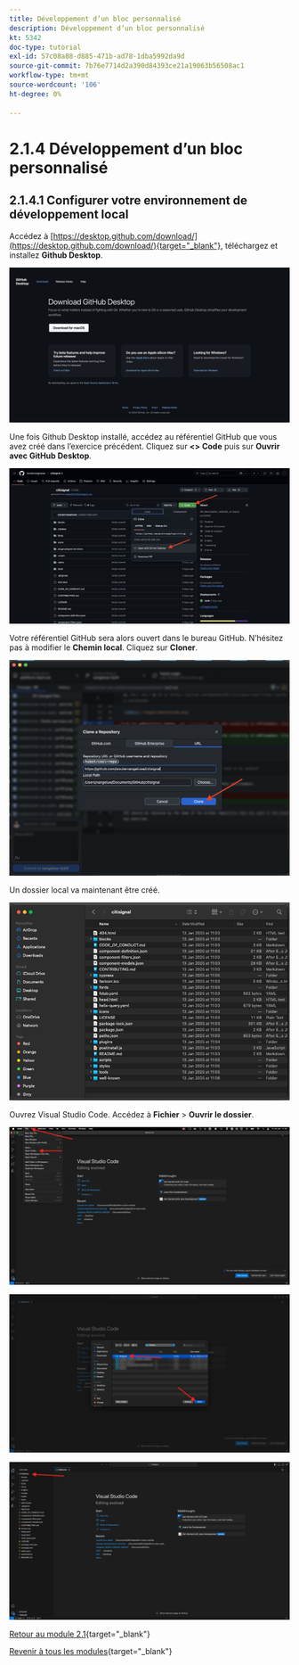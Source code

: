 ```yaml
---
title: Développement d’un bloc personnalisé
description: Développement d’un bloc personnalisé
kt: 5342
doc-type: tutorial
exl-id: 57c08a88-d885-471b-ad78-1dba5992da9d
source-git-commit: 7b76e7714d2a390d84393ce21a19063b56508ac1
workflow-type: tm+mt
source-wordcount: '106'
ht-degree: 0%

---
```


# 2.1.4 Développement d’un bloc personnalisé

## 2.1.4.1 Configurer votre environnement de développement local

Accédez à [https://desktop.github.com/download/](https://desktop.github.com/download/){target="_blank"}, téléchargez et installez **Github Desktop**.

![Bloquer](./images/block1.png)

Une fois Github Desktop installé, accédez au référentiel GitHub que vous avez créé dans l’exercice précédent. Cliquez sur **&lt;> Code** puis sur **Ouvrir avec GitHub Desktop**.

![Bloquer](./images/block2.png)

Votre référentiel GitHub sera alors ouvert dans le bureau GitHub. N’hésitez pas à modifier le **Chemin local**. Cliquez sur **Cloner**.

![Bloquer](./images/block3.png)

Un dossier local va maintenant être créé.

![Bloquer](./images/block4.png)

Ouvrez Visual Studio Code. Accédez à **Fichier** > **Ouvrir le dossier**.

![Bloquer](./images/block5.png)



![Bloquer](./images/block6.png)



![Bloquer](./images/block7.png)


[Retour au module 2.1](./aemcs.md){target="_blank"}

[Revenir à tous les modules](./../../../overview.md){target="_blank"}
